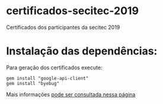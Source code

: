 # certificados-secitec-2019

Certificados dos participantes da secitec 2019


# Instalação das dependências:

Para geração dos certificados execute:

    gem install "google-api-client"
    gem install "byebug"

Mais informações [pode ser consultada nessa página](https://developers.google.com/sheets/api/quickstart/ruby)
